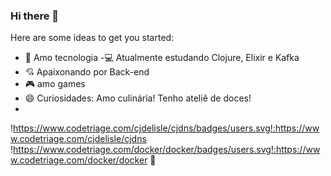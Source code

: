 ### Hi there 👋

<!--
**gihmariano/gihmariano** is a ✨ _special_ ✨ repository because its `README.md` (this file) appears on your GitHub profile.-->

Here are some ideas to get you started:

- 💜 Amo tecnologia
-💻 Atualmente estudando Clojure, Elixir e Kafka
- 💘 Apaixonando por Back-end
- 🎮 amo games
- 😄 Curiosidades: Amo culinária! Tenho ateliê de doces!
- 
!https://www.codetriage.com/cjdelisle/cjdns/badges/users.svg!:https://www.codetriage.com/cjdelisle/cjdns
!https://www.codetriage.com/docker/docker/badges/users.svg!:https://www.codetriage.com/docker/docker  🐳
